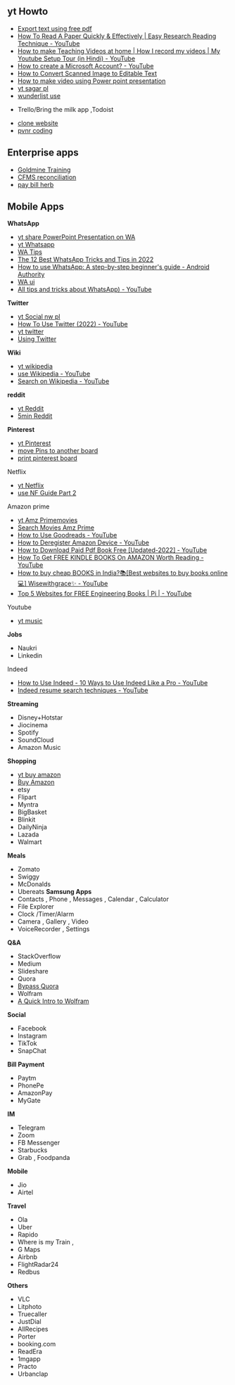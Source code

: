## yt Howto
* [Export text using free pdf](https://www.youtube.com/watch?v=r46uaho58DM&list=PLmMyXRtEtJEaqQeA_068ga5GVikqkGAR9&index=22)
* [How To Read A Paper Quickly & Effectively | Easy Research Reading Technique - YouTube](https://www.youtube.com/watch?v=Gv5ku0eoY6k)
* [How to make Teaching Videos at home | How I record my videos | My Youtube Setup Tour (in Hindi) - YouTube](https://www.youtube.com/watch?v=G3AMepxb5us&list=PLmMyXRtEtJEbp_c9Q3K7rT_9Z_76niO6X&index=3)
* [How to create a Microsoft Account? - YouTube](https://www.youtube.com/watch?v=68jGI6aXKfI&list=WL&index=16)
* [How to Convert Scanned Image to Editable Text](https://www.youtube.com/watch?v=O9nfRXDrwA4&list=PLmMyXRtEtJEaqENzpkEig2KfPsOkfhQWX&index=14)
* [How to make video using Power point presentation](https://www.youtube.com/watch?v=PWGT5-kELKQ&list=PLmMyXRtEtJEbp_c9Q3K7rT_9Z_76niO6X&index=15)
* [yt sagar pl](https://www.youtube.com/@Sagarclips/playlists)
* [wunderlist use](https://www.youtube.com/watch?v=TGz67AMG9a8&list=WL&index=1&pp=gAQBiAQB)
- Trello/Bring the milk app ,Todoist 
* [clone website](https://www.youtube.com/watch?v=sePm-Bz1J34&list=PLmMyXRtEtJEaMk5au5y8p8avI5kJuQPHS&index=13&pp=gAQBiAQB)
* [pvnr coding](https://www.youtube.com/watch?v=FbR6fesYU8M&list=PLmMyXRtEtJEaMk5au5y8p8avI5kJuQPHS&index=52&pp=gAQBiAQB)


## Enterprise apps
* [Goldmine Training](https://www.goldmine.com/training/training_videos_basics.html)
* [CFMS reconciliation](https://youtu.be/qqlgn7Y881k?si=e_Zra6DwHSVNMXZl)
* [pay bill herb](https://youtu.be/mRwOUuMKdjI?si=-4347Kol5rXCmGCu)

## Mobile Apps
**WhatsApp**
* [yt share PowerPoint Presentation on WA](https://www.youtube.com/watch?v=-1yXbX1u8jY&list=WL&index=26)
* [yt Whatsapp](https://www.youtube.com/watch?v=d3VWmsb0ZXA&list=PLmMyXRtEtJEaMk5au5y8p8avI5kJuQPHS&index=31&pp=gAQBiAQB)
* [WA Tips](https://www.lifewire.com/whatsapp-tricks-and-tips-4782877)
* [The 12 Best WhatsApp Tricks and Tips in 2022](https://www.lifewire.com/whatsapp-tricks-and-tips-4782877)
* [How to use WhatsApp: A step-by-step beginner's guide - Android Authority](https://www.androidauthority.com/how-to-use-whatsapp-1097088/)
* [WA  ui](https://faq.whatsapp.com/1690350561340616/?helpref=hc_global_nav)
* [All tips and tricks about WhatsApp) - YouTube](https://www.youtube.com/watch?v=d3VWmsb0ZXA&list=PLmMyXRtEtJEbp_c9Q3K7rT_9Z_76niO6X&index=3)

**Twitter**
* [yt Social nw pl](https://www.youtube.com/@howtechweb/playlists)
* [How To Use Twitter (2022) - YouTube](https://www.youtube.com/watch?v=3-2Xomw92TQ&list=PLmMyXRtEtJEbp_c9Q3K7rT_9Z_76niO6X&index=19)
* [yt twitter](https://www.youtube.com/watch?v=3-2Xomw92TQ&list=PLmMyXRtEtJEaMk5au5y8p8avI5kJuQPHS&index=17&pp=gAQBiAQB)
* [Using Twitter](https://help.twitter.com/en/using-twitter)

**Wiki**
* [yt wikipedia](https://www.youtube.com/watch?v=mslALFQMT_0&list=PLmMyXRtEtJEaMk5au5y8p8avI5kJuQPHS&index=29&pp=gAQBiAQB)
* [use Wikipedia - YouTube](https://www.youtube.com/watch?v=mslALFQMT_0&list=PLmMyXRtEtJEbp_c9Q3K7rT_9Z_76niO6X&index=4)
* [Search on Wikipedia - YouTube](https://www.youtube.com/watch?v=K6IlAwaC8dw&list=PLmMyXRtEtJEbp_c9Q3K7rT_9Z_76niO6X&index=14)

**reddit**
* [yt Reddit](https://www.youtube.com/watch?v=bxekpNmEClU&list=PLmMyXRtEtJEaMk5au5y8p8avI5kJuQPHS&index=14&pp=gAQBiAQB)
* [5min Reddit](https://www.youtube.com/watch?v=bxekpNmEClU&list=PLmMyXRtEtJEbp_c9Q3K7rT_9Z_76niO6X&index=22)

**Pinterest**
* [yt Pinterest](https://www.youtube.com/watch?v=Q_YSFv4jWxY&list=PLmMyXRtEtJEaMk5au5y8p8avI5kJuQPHS&index=18&pp=gAQBiAQB)
* [move Pins to another board](https://www.youtube.com/watch?v=L9YMI-8YeYw&list=PLmMyXRtEtJEbp_c9Q3K7rT_9Z_76niO6X&index=22)
* [print pinterest board](https://www.youtube.com/watch?v=o-SspDWtwuU&list=WL&index=7&pp=gAQBiAQB)

Netflix
* [yt Netflix](https://www.youtube.com/watch?v=Hg4lC_BIHss&list=PLmMyXRtEtJEaMk5au5y8p8avI5kJuQPHS&index=15&pp=gAQBiAQB)
* [use NF Guide Part 2](https://www.youtube.com/watch?v=Hg4lC_BIHss&list=PLmMyXRtEtJEbp_c9Q3K7rT_9Z_76niO6X&index=20)

Amazon prime
* [yt Amz Primemovies](https://www.youtube.com/watch?v=ztcxcg9Zeb4&list=PLmMyXRtEtJEaMk5au5y8p8avI5kJuQPHS&index=30&pp=gAQBiAQB)
* [Search Movies Amz Prime](https://www.youtube.com/watch?v=ztcxcg9Zeb4&list=PLmMyXRtEtJEbp_c9Q3K7rT_9Z_76niO6X&index=13)
* [How to Use Goodreads - YouTube](https://www.youtube.com/watch?v=1VdfaKBZ_Dw&list=PLmMyXRtEtJEbp_c9Q3K7rT_9Z_76niO6X&index=2)
* [How to Deregister Amazon Device - YouTube](https://www.youtube.com/watch?v=moZIhH-9Pqw&list=PLmMyXRtEtJEbp_c9Q3K7rT_9Z_76niO6X&index=8)
* [How to Download Paid Pdf Book Free [Updated-2022] - YouTube](https://www.youtube.com/watch?v=5wub9DARdqI&list=PLmMyXRtEtJEbp_c9Q3K7rT_9Z_76niO6X&index=9)
* [How To Get FREE KINDLE BOOKS On AMAZON Worth Reading - YouTube](https://www.youtube.com/watch?v=IAYxk9n7aIA&list=PLmMyXRtEtJEbp_c9Q3K7rT_9Z_76niO6X&index=12)
* [How to buy cheap BOOKS in India?📚[Best websites to buy books online💻] Wisewithgrace✨ - YouTube](https://www.youtube.com/watch?v=XcoTM9WKltg&list=PLmMyXRtEtJEbp_c9Q3K7rT_9Z_76niO6X&index=17)
* [Top 5 Websites for FREE Engineering Books | Pi | - YouTube](https://www.youtube.com/watch?v=B9hzzfmqhPo&list=PLmMyXRtEtJEbp_c9Q3K7rT_9Z_76niO6X&index=16)

Youtube 
* [yt music](https://www.youtube.com/watch?v=CRJj3D_SAP0&list=PLmMyXRtEtJEaMk5au5y8p8avI5kJuQPHS&index=18&pp=gAQBiAQB)

**Jobs**
* Naukri
* Linkedin

Indeed
* [How to Use Indeed - 10 Ways to Use Indeed Like a Pro - YouTube](https://www.youtube.com/watch?v=1qzEIU8A-6A)
* [Indeed resume search techniques - YouTube](https://www.youtube.com/watch?v=pQ7q8EvPxmY&list=PLmMyXRtEtJEaqENzpkEig2KfPsOkfhQWX&index=27)

**Streaming**
* Disney+Hotstar
* Jiocinema
* Spotify
* SoundCloud
* Amazon Music

**Shopping**
* [yt buy amazon](https://www.youtube.com/watch?v=x0cESERAp2M&list=PLmMyXRtEtJEaMk5au5y8p8avI5kJuQPHS&index=14&pp=gAQBiAQB)
* [Buy Amazon](https://www.youtube.com/watch?v=x0cESERAp2M&list=PLmMyXRtEtJEbp_c9Q3K7rT_9Z_76niO6X&index=10)
* etsy
* Flipart
* Myntra 
* BigBasket
* Blinkit 
* DailyNinja
* Lazada
* Walmart                                 


**Meals**
* Zomato
* Swiggy
* McDonalds
* Ubereats **Samsung Apps**
* Contacts , Phone , Messages , Calendar , Calculator
* File Explorer 
* Clock /Timer/Alarm 
* Camera ,  Gallery ,  Video 
* VoiceRecorder , Settings

**Q&A**
* StackOverflow
* Medium
* Slideshare                                                                                                          
* Quora
* [Bypass Quora](https://www.youtube.com/watch?v=6dLvjxliEwE&list=PLmMyXRtEtJEbp_c9Q3K7rT_9Z_76niO6X&index=14)
* Wolfram
* [A Quick Intro to Wolfram](https://www.youtube.com/watch?v=iYUGqX-qO_8&list=PLmMyXRtEtJEbp_c9Q3K7rT_9Z_76niO6X&index=16)

**Social**
* Facebook
* Instagram
* TikTok
* SnapChat


**Bill Payment**
* Paytm
* PhonePe
* AmazonPay
* MyGate

**IM**
* Telegram
* Zoom
* FB Messenger
* Starbucks
* Grab , Foodpanda                                        

**Mobile**
* Jio
* Airtel

**Travel**
* Ola
* Uber
* Rapido
* Where is my Train , 
* G Maps 
* Airbnb
* FlightRadar24 
* Redbus

**Others**
* VLC
* Litphoto
* Truecaller
* JustDial
* AllRecipes
* Porter
* booking.com 
* ReadEra
* 1mgapp 
* Practo
* Urbanclap
